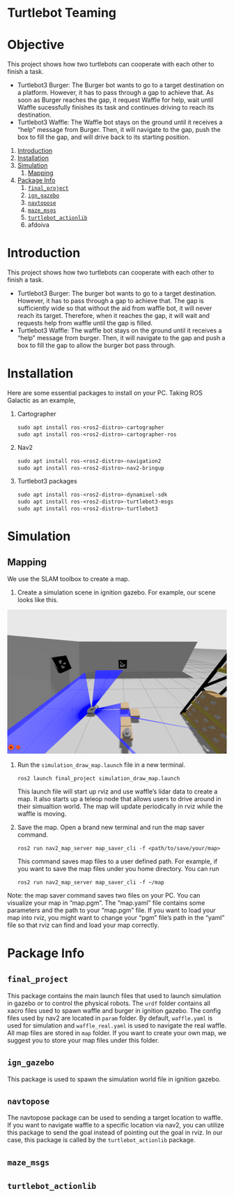 
# Turtlebot Teaming 

# Objective 

This project shows how two turtlebots can cooperate with each other to finish a task.

- Turtlebot3 Burger: The Burger bot wants to go to a target destination on a platform. However, it has to pass through a gap to achieve that. As soon as Burger reaches the gap, it request Waffle for help, wait until Waffle sucessfully finishes its task and continues driving to reach its destination.
- Turtlebot3 Waffle: The Waffle bot stays on the ground until it receives a “help” message from Burger. Then, it will navigate to the gap, push the box to fill the gap, and will drive back to its starting position.


1.  [Introduction](#orgbbf9343)
2.  [Installation](#org529424a)
3.  [Simulation](#orgaf70f3c)
    1.  [Mapping](#org8390ab9)
4.  [Package Info](#org023e5b6)
    1.  [`final_project`](#orge4f9dd4)
    2.  [`ign_gazebo`](#org80e2732)
    3.  [`navtopose`](#org03d4ac7)
    4.  [`maze_msgs`](#org6a36af1)
    5.  [`turtlebot_actionlib`](#orga050abb)
    6.  afdoiva



<a id="orgbbf9343"></a>

# Introduction

This project shows how two turtlebots can cooperate with each other to finish a task.

-   Turtlebot3 Burger: The burger bot wants to go to a target destination. However, it has to pass through a gap to achieve that. The gap is sufficiently wide so that without the aid from waffle bot, it will never reach its target. Therefore, when it reaches the gap, it will wait and requests help from waffle until the gap is filled.
-   Turtlebot3 Waffle: The waffle bot stays on the ground until it receives a &ldquo;help&rdquo; message from burger. Then, it will navigate to the gap and push a box to fill the gap to allow the burger bot pass through.


<a id="org529424a"></a>

# Installation

Here are some essential packages to install on your PC. Taking ROS Galactic as an example,

1.  Cartographer
    
        sudo apt install ros-<ros2-distro>-cartographer
        sudo apt install ros-<ros2-distro>-cartographer-ros
2.  Nav2
    
        sudo apt install ros-<ros2-distro>-navigation2
        sudo apt install ros-<ros2-distro>-nav2-bringup
3.  Turtlebot3 packages
    
        sudo apt install ros-<ros2-distro>-dynamixel-sdk
        sudo apt install ros-<ros2-distro>-turtlebot3-msgs
        sudo apt install ros-<ros2-distro>-turtlebot3


<a id="orgaf70f3c"></a>

# Simulation


<a id="org8390ab9"></a>

## Mapping

We use the SLAM toolbox to create a map.

1.  Create a simulation scene in ignition gazebo. For example, our scene looks like this.

![img](/docs/sim_gazebo.png "Simulation Opening in ignition Gazebo")

1.  Run the `simulation_draw_map.launch` file in a new terminal.
    
        ros2 launch final_project simulation_draw_map.launch
    
    This launch file will start up rviz and use waffle&rsquo;s lidar data to create a map. It also starts up a teleop node that allows users to drive around in their simualtion world. The map will update periodically in rviz while the waffle is moving.
2.  Save the map. Open a brand new terminal and run the map saver command.
    
        ros2 run nav2_map_server map_saver_cli -f <path/to/save/your/map>
    
    This command saves map files to a user defined path. For example, if you want to save the map files under you home directory. You can run
    
        ros2 run nav2_map_server map_saver_cli -f ~/map

Note: the map saver command saves two files on your PC. You can visualize your map in &ldquo;map.pgm&rdquo;. The &ldquo;map.yaml&rdquo; file contains some parameters and the path to your &ldquo;map.pgm&rdquo; file. If you want to load your map into rviz, you might want to change your &ldquo;pgm&rdquo; file&rsquo;s path in the &ldquo;yaml&rdquo; file so that rviz can find and load your map correctly.


<a id="org023e5b6"></a>

# Package Info


<a id="orge4f9dd4"></a>

## `final_project`

This package contains the main launch files that used to launch simulation in gazebo or to control the physical robots. The `urdf` folder contains all xacro files used to spawn waffle and burger in ignition gazebo. The config files used by nav2 are located in `param` folder. By default, `waffle.yaml` is used for simulation and `waffle_real.yaml` is used to navigate the real waffle. All map files are stored in `map` folder. If you want to create your own map, we suggest you to store your map files under this folder.


<a id="org80e2732"></a>

## `ign_gazebo`

This package is used to spawn the simulation world file in ignition gazebo.


<a id="org03d4ac7"></a>

## `navtopose`

The navtopose package can be used to sending a target location to waffle. If you want to navigate waffle to a specific location via nav2, you can utilize this package to send the goal instead of pointing out the goal in rviz. In our case, this package is called by the `turtlebot_actionlib` package.


<a id="org6a36af1"></a>

## `maze_msgs`


<a id="orga050abb"></a>

## `turtlebot_actionlib`

